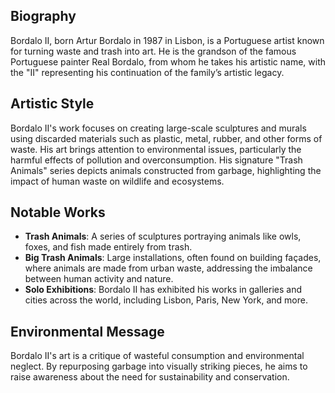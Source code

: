 ## Biography
Bordalo II, born Artur Bordalo in 1987 in Lisbon, is a Portuguese artist known for turning waste and trash into art. He is the grandson of the famous Portuguese painter Real Bordalo, from whom he takes his artistic name, with the "II" representing his continuation of the family’s artistic legacy.

## Artistic Style
Bordalo II's work focuses on creating large-scale sculptures and murals using discarded materials such as plastic, metal, rubber, and other forms of waste. His art brings attention to environmental issues, particularly the harmful effects of pollution and overconsumption. His signature "Trash Animals" series depicts animals constructed from garbage, highlighting the impact of human waste on wildlife and ecosystems.

## Notable Works
- **Trash Animals**: A series of sculptures portraying animals like owls, foxes, and fish made entirely from trash.
- **Big Trash Animals**: Large installations, often found on building façades, where animals are made from urban waste, addressing the imbalance between human activity and nature.
- **Solo Exhibitions**: Bordalo II has exhibited his works in galleries and cities across the world, including Lisbon, Paris, New York, and more.

## Environmental Message
Bordalo II's art is a critique of wasteful consumption and environmental neglect. By repurposing garbage into visually striking pieces, he aims to raise awareness about the need for sustainability and conservation.